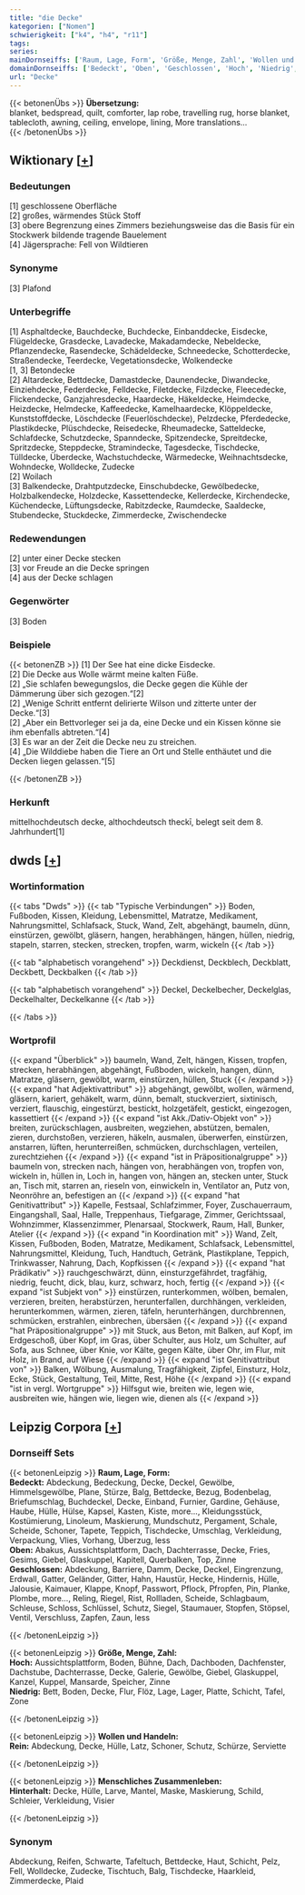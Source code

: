 ```yaml
---
title: "die Decke"
kategorien: ["Nomen"]
schwierigkeit: ["k4", "h4", "r11"]
tags:
series:
mainDornseiffs: ['Raum, Lage, Form', 'Größe, Menge, Zahl', 'Wollen und Handeln', 'Menschliches Zusammenleben']
domainDornseiffs: ['Bedeckt', 'Oben', 'Geschlossen', 'Hoch', 'Niedrig', 'Rein', 'Hinterhalt']
url: "Decke"
---
```


{{< betonenÜbs >}}
**Übersetzung:**  
blanket, bedspread, quilt, comforter, lap robe, travelling rug, horse blanket, tablecloth, awning, ceiling, envelope, lining, More translations...  
{{< /betonenÜbs >}}

## Wiktionary [[+](https://de.wiktionary.org/wiki/Decke)]

### Bedeutungen
[1] geschlossene Oberfläche  
[2] großes, wärmendes Stück Stoff  
[3] obere Begrenzung eines Zimmers beziehungsweise das die Basis für ein Stockwerk bildende tragende Bauelement  
[4] Jägersprache: Fell von Wildtieren  

### Synonyme
[3] Plafond  

### Unterbegriffe
[1] Asphaltdecke, Bauchdecke, Buchdecke, Einbanddecke, Eisdecke, Flügeldecke, Grasdecke, Lavadecke, Makadamdecke, Nebeldecke, Pflanzendecke, Rasendecke, Schädeldecke, Schneedecke, Schotterdecke, Straßendecke, Teerdecke, Vegetationsdecke, Wolkendecke  
[1, 3] Betondecke  
[2] Altardecke, Bettdecke, Damastdecke, Daunendecke, Diwandecke, Einziehdecke, Federdecke, Felldecke, Filetdecke, Filzdecke, Fleecedecke, Flickendecke, Ganzjahresdecke, Haardecke, Häkeldecke, Heimdecke, Heizdecke, Helmdecke, Kaffeedecke, Kamelhaardecke, Klöppeldecke, Kunststoffdecke, Löschdecke (Feuerlöschdecke), Pelzdecke, Pferdedecke, Plastikdecke, Plüschdecke, Reisedecke, Rheumadecke, Satteldecke, Schlafdecke, Schutzdecke, Spanndecke, Spitzendecke, Spreitdecke, Spritzdecke, Steppdecke, Stramindecke, Tagesdecke, Tischdecke, Tülldecke, Überdecke, Wachstuchdecke, Wärmedecke, Weihnachtsdecke, Wohndecke, Wolldecke, Zudecke  
[2] Woilach  
[3] Balkendecke, Drahtputzdecke, Einschubdecke, Gewölbedecke, Holzbalkendecke, Holzdecke, Kassettendecke, Kellerdecke, Kirchendecke, Küchendecke, Lüftungsdecke, Rabitzdecke, Raumdecke, Saaldecke, Stubendecke, Stuckdecke, Zimmerdecke, Zwischendecke  

### Redewendungen
[2] unter einer Decke stecken  
[3] vor Freude an die Decke springen  
[4] aus der Decke schlagen  

### Gegenwörter
[3] Boden  

### Beispiele
{{< betonenZB >}}
[1] Der See hat eine dicke Eisdecke.  
[2] Die Decke aus Wolle wärmt meine kalten Füße.  
[2] „Sie schlafen bewegungslos, die Decke gegen die Kühle der Dämmerung über sich gezogen.“[2]  
[2] „Wenige Schritt entfernt delirierte Wilson und zitterte unter der Decke.“[3]  
[2] „Aber ein Bettvorleger sei ja da, eine Decke und ein Kissen könne sie ihm ebenfalls abtreten.“[4]  
[3] Es war an der Zeit die Decke neu zu streichen.  
[4] „Die Wilddiebe haben die Tiere an Ort und Stelle enthäutet und die Decken liegen gelassen.“[5]  

{{< /betonenZB >}}
### Herkunft
mittelhochdeutsch decke, althochdeutsch theckī, belegt seit dem 8. Jahrhundert[1]  



## dwds [[+](https://www.dwds.de/wb/Decke)]

### Wortinformation
{{< tabs "Dwds" >}}
{{< tab "Typische Verbindungen" >}}
Boden, Fußboden, Kissen, Kleidung, Lebensmittel, Matratze, Medikament, Nahrungsmittel, Schlafsack, Stuck, Wand, Zelt, abgehängt, baumeln, dünn, einstürzen, gewölbt, gläsern, hangen, herabhängen, hängen, hüllen, niedrig, stapeln, starren, stecken, strecken, tropfen, warm, wickeln
{{< /tab >}}

{{< tab "alphabetisch vorangehend" >}}
Deckdienst, Deckblech, Deckblatt, Deckbett, Deckbalken
{{< /tab >}}

{{< tab "alphabetisch vorangehend" >}}
Deckel, Deckelbecher, Deckelglas, Deckelhalter, Deckelkanne
{{< /tab >}}

{{< /tabs >}}

### Wortprofil
{{< expand "Überblick" >}} baumeln, Wand, Zelt, hängen, Kissen, tropfen, strecken, herabhängen, abgehängt, Fußboden, wickeln, hangen, dünn, Matratze, gläsern, gewölbt, warm, einstürzen, hüllen, Stuck {{< /expand >}}
{{< expand "hat Adjektivattribut" >}} abgehängt, gewölbt, wollen, wärmend, gläsern, kariert, gehäkelt, warm, dünn, bemalt, stuckverziert, sixtinisch, verziert, flauschig, eingestürzt, bestickt, holzgetäfelt, gestickt, eingezogen, kassettiert {{< /expand >}}
{{< expand "ist Akk./Dativ-Objekt von" >}} breiten, zurückschlagen, ausbreiten, wegziehen, abstützen, bemalen, zieren, durchstoßen, verzieren, häkeln, ausmalen, überwerfen, einstürzen, anstarren, lüften, herunterreißen, schmücken, durchschlagen, verteilen, zurechtziehen {{< /expand >}}
{{< expand "ist in Präpositionalgruppe" >}} baumeln von, strecken nach, hängen von, herabhängen von, tropfen von, wickeln in, hüllen in, Loch in, hangen von, hängen an, stecken unter, Stuck an, Tisch mit, starren an, rieseln von, einwickeln in, Ventilator an, Putz von, Neonröhre an, befestigen an {{< /expand >}}
{{< expand "hat Genitivattribut" >}} Kapelle, Festsaal, Schlafzimmer, Foyer, Zuschauerraum, Eingangshall, Saal, Halle, Treppenhaus, Tiefgarage, Zimmer, Gerichtssaal, Wohnzimmer, Klassenzimmer, Plenarsaal, Stockwerk, Raum, Hall, Bunker, Atelier {{< /expand >}}
{{< expand "in Koordination mit" >}} Wand, Zelt, Kissen, Fußboden, Boden, Matratze, Medikament, Schlafsack, Lebensmittel, Nahrungsmittel, Kleidung, Tuch, Handtuch, Getränk, Plastikplane, Teppich, Trinkwasser, Nahrung, Dach, Kopfkissen {{< /expand >}}
{{< expand "hat Prädikativ" >}} rauchgeschwärzt, dünn, einsturzgefährdet, tragfähig, niedrig, feucht, dick, blau, kurz, schwarz, hoch, fertig {{< /expand >}}
{{< expand "ist Subjekt von" >}} einstürzen, runterkommen, wölben, bemalen, verzieren, breiten, herabstürzen, herunterfallen, durchhängen, verkleiden, herunterkommen, wärmen, zieren, täfeln, herunterhängen, durchbrennen, schmücken, erstrahlen, einbrechen, übersäen {{< /expand >}}
{{< expand "hat Präpositionalgruppe" >}} mit Stuck, aus Beton, mit Balken, auf Kopf, im Erdgeschoß, über Kopf, im Gras, über Schulter, aus Holz, um Schulter, auf Sofa, aus Schnee, über Knie, vor Kälte, gegen Kälte, über Ohr, im Flur, mit Holz, in Brand, auf Wiese {{< /expand >}}
{{< expand "ist Genitivattribut von" >}} Balken, Wölbung, Ausmalung, Tragfähigkeit, Zipfel, Einsturz, Holz, Ecke, Stück, Gestaltung, Teil, Mitte, Rest, Höhe {{< /expand >}}
{{< expand "ist in vergl. Wortgruppe" >}} Hilfsgut wie, breiten wie, legen wie, ausbreiten wie, hängen wie, liegen wie, dienen als {{< /expand >}}

## Leipzig Corpora [[+](https://corpora.uni-leipzig.de/en/res?word=Decke&corpusId=deu_newscrawl-public_2018)]

### Dornseiff Sets
{{< betonenLeipzig >}}
**Raum, Lage, Form:**  
**Bedeckt:** Abdeckung, Bedeckung, Decke, Deckel, Gewölbe, Himmelsgewölbe, Plane, Stürze, Balg, Bettdecke, Bezug, Bodenbelag, Briefumschlag, Buchdeckel, Decke, Einband, Furnier, Gardine, Gehäuse, Haube, Hülle, Hülse, Kapsel, Kasten, Kiste, more..., Kleidungsstück, Kostümierung, Linoleum, Maskierung, Mundschutz, Pergament, Schale, Scheide, Schoner, Tapete, Teppich, Tischdecke, Umschlag, Verkleidung, Verpackung, Vlies, Vorhang, Überzug, less  
**Oben:** Abakus, Aussichtsplattform, Dach, Dachterrasse, Decke, Fries, Gesims, Giebel, Glaskuppel, Kapitell, Querbalken, Top, Zinne  
**Geschlossen:** Abdeckung, Barriere, Damm, Decke, Deckel, Eingrenzung, Erdwall, Gatter, Geländer, Gitter, Hahn, Haustür, Hecke, Hindernis, Hülle, Jalousie, Kaimauer, Klappe, Knopf, Passwort, Pflock, Pfropfen, Pin, Planke, Plombe, more..., Reling, Riegel, Rist, Rollladen, Scheide, Schlagbaum, Schleuse, Schloss, Schlüssel, Schutz, Siegel, Staumauer, Stopfen, Stöpsel, Ventil, Verschluss, Zapfen, Zaun, less  

{{< /betonenLeipzig >}}


{{< betonenLeipzig >}}
**Größe, Menge, Zahl:**  
**Hoch:** Aussichtsplattform, Boden, Bühne, Dach, Dachboden, Dachfenster, Dachstube, Dachterrasse, Decke, Galerie, Gewölbe, Giebel, Glaskuppel, Kanzel, Kuppel, Mansarde, Speicher, Zinne  
**Niedrig:** Bett, Boden, Decke, Flur, Flöz, Lage, Lager, Platte, Schicht, Tafel, Zone  

{{< /betonenLeipzig >}}


{{< betonenLeipzig >}}
**Wollen und Handeln:**  
**Rein:** Abdeckung, Decke, Hülle, Latz, Schoner, Schutz, Schürze, Serviette  

{{< /betonenLeipzig >}}


{{< betonenLeipzig >}}
**Menschliches Zusammenleben:**  
**Hinterhalt:** Decke, Hülle, Larve, Mantel, Maske, Maskierung, Schild, Schleier, Verkleidung, Visier  

{{< /betonenLeipzig >}}

### Synonym
Abdeckung, Reifen, Schwarte, Tafeltuch, Bettdecke, Haut, Schicht, Pelz, Fell, Wolldecke, Zudecke, Tischtuch, Balg, Tischdecke, Haarkleid, Zimmerdecke, Plaid

